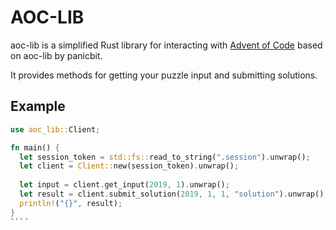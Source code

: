 # AOC-LIB

aoc-lib is a simplified Rust library for interacting with [Advent of Code](https://adventofcode.com/) based on aoc-lib by panicbit.

It provides methods for getting your puzzle input and submitting solutions.

## Example

```rust
use aoc_lib::Client;

fn main() {
  let session_token = std::fs::read_to_string(".session").unwrap();
  let client = Client::new(session_token).unwrap();
  
  let input = client.get_input(2019, 1).unwrap();
  let result = client.submit_solution(2019, 1, 1, "solution").unwrap();
  println!("{}", result);
}
```´
